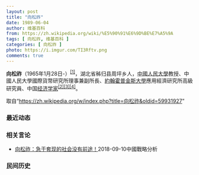 ```yaml
---
layout: post
title: "向松祚"
date: 1989-06-04
author: 维基百科
from: https://zh.wikipedia.org/wiki/%E5%90%91%E6%9D%BE%E7%A5%9A
tags: [ 向松祚, 维基百科 ]
categories: [ 向松祚 ]
photo: https://i.imgur.com/TI3Rftv.png
comments: true
---
```

<div class="mw-parser-output">
<p><b>向松祚</b>（1965年1月28日-）<sup id="cite_ref-1" class="reference"><a href="#cite_note-1">[1]</a></sup>，湖北省秭归县周坪乡人，<a href="/wiki/%E4%B8%AD%E5%9C%8B%E4%BA%BA%E6%B0%91%E5%A4%A7%E5%AD%B8" class="mw-redirect" title="中國人民大學">中國人民大學</a>教授、中國人民大學國際貨幣研究所理事兼副所長、<a href="/wiki/%E7%B4%84%E7%BF%B0%E9%9C%8D%E6%99%AE%E9%87%91%E6%96%AF%E5%A4%A7%E5%AD%B8" class="mw-redirect" title="約翰霍普金斯大學">約翰霍普金斯大學</a>應用經濟研究所高級研究員、中国<a href="/wiki/%E7%BB%8F%E6%B5%8E%E5%AD%A6%E5%AE%B6" title="经济学家">经济学家</a><sup id="cite_ref-2" class="reference"><a href="#cite_note-2">[2]</a></sup><sup id="cite_ref-3" class="reference"><a href="#cite_note-3">[3]</a></sup><sup id="cite_ref-《內幕》第56期:_即將被查的眾官_2016_4-0" class="reference"><a href="#cite_note-《內幕》第56期:_即將被查的眾官_2016-4">[4]</a></sup>。
</p>
</div><noscript><img src="//zh.wikipedia.org/wiki/Special:CentralAutoLogin/start?type=1x1" alt="" title="" width="1" height="1" style="border: none; position: absolute;"></noscript>
<div class="printfooter">取自“<a dir="ltr" href="https://zh.wikipedia.org/w/index.php?title=向松祚&amp;oldid=59931927">https://zh.wikipedia.org/w/index.php?title=向松祚&amp;oldid=59931927</a>”</div><div id="recent-news"><h3>最近动态</h3><ul></ul></div><div id="open-opinion"><h3>相关言论</h3><ul><li><a href="https://nodebe4.github.io/opinion/2018-09-10/%E5%90%91%E6%9D%BE%E7%A5%9A-%E6%80%A5%E4%BA%8E%E5%A5%97%E7%8E%B0%E7%9A%84%E7%A4%BE%E4%BC%9A%E6%B2%A1%E6%9C%89%E5%89%8D%E9%80%94/" title="向松祚">向松祚：急于套现的社会没有前途！</a><time>2018-09-10</time><a class="tag">中國戰略分析</a></li>
</ul></div><div id="mjls-record"><h3>民间历史</h3><ul></ul></div>